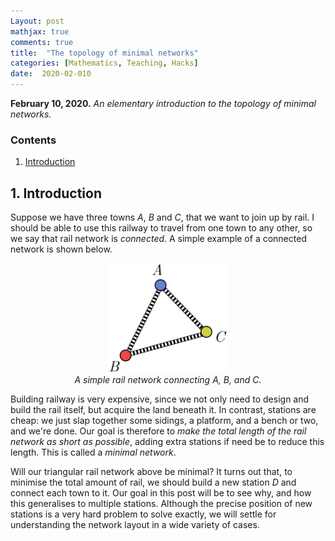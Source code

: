 ```yaml
---
Layout: post
mathjax: true
comments: true
title:  "The topology of minimal networks"
categories: [Mathematics, Teaching, Hacks]
date:  2020-02-010
---
```


**February 10, 2020.** *An elementary introduction to the topology of
  minimal networks.*

### Contents

1. <a href="#sec-1">Introduction</a>

## 1. Introduction <a id="sec-1" name="sec-1"></a>

Suppose we have three towns $A$, $B$ and $C$, that we want to join up
by rail.
I should be able to use this railway to travel from one town to any
other, so we say that rail network is *connected*.
A simple example of a connected network is shown below.

<figure>
    <div style="text-align:center"><img src
    ="/images/posts/steiner1.png" width="45%"/>
		    <figcaption><i>A simple rail network connecting A, B,
    and C.</i></figcaption>
	</div>
	</figure>
	
Building railway is very expensive, since we not only need to design and
build the rail itself, but acquire the land beneath it.
In contrast, stations are cheap: we just slap together some sidings, a
platform, and a bench or two, and we're done.
Our goal is therefore to *make the total length of the rail network as
short as possible*, adding extra stations if need be to reduce this
length.
This is called a *minimal network*.

Will our triangular rail network above be minimal?
It turns out that, to minimise the total amount of rail, we should
build a new station $D$ and connect each town to it.
Our goal in this post will be to see why, and how this generalises to
multiple stations.
Although the precise position of new stations is a very hard problem
to solve exactly, we will settle for understanding the network layout
in a wide variety of cases.
